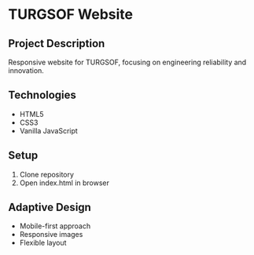 # TURGSOF Website
## Project Description
Responsive website for TURGSOF, focusing on engineering reliability and innovation.

## Technologies
- HTML5
- CSS3
- Vanilla JavaScript

## Setup
1. Clone repository
2. Open index.html in browser

## Adaptive Design
- Mobile-first approach
- Responsive images
- Flexible layout
